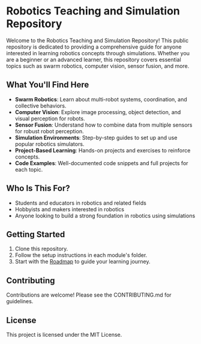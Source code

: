 # Robotics Teaching and Simulation Repository

Welcome to the Robotics Teaching and Simulation Repository! This public repository is dedicated to providing a comprehensive guide for anyone interested in learning robotics concepts through simulations. Whether you are a beginner or an advanced learner, this repository covers essential topics such as swarm robotics, computer vision, sensor fusion, and more.

## What You'll Find Here
- **Swarm Robotics**: Learn about multi-robot systems, coordination, and collective behaviors.
- **Computer Vision**: Explore image processing, object detection, and visual perception for robots.
- **Sensor Fusion**: Understand how to combine data from multiple sensors for robust robot perception.
- **Simulation Environments**: Step-by-step guides to set up and use popular robotics simulators.
- **Project-Based Learning**: Hands-on projects and exercises to reinforce concepts.
- **Code Examples**: Well-documented code snippets and full projects for each topic.

## Who Is This For?
- Students and educators in robotics and related fields
- Hobbyists and makers interested in robotics
- Anyone looking to build a strong foundation in robotics using simulations

## Getting Started
1. Clone this repository.
2. Follow the setup instructions in each module's folder.
3. Start with the [Roadmap](ROADMAP.md) to guide your learning journey.

## Contributing
Contributions are welcome! Please see the CONTRIBUTING.md for guidelines.

## License
This project is licensed under the MIT License.

